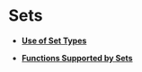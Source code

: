 # Sets<a name="EN-US_TOPIC_0000001412146453"></a>

-   **[Use of Set Types](use-of-set-types.md)**  

-   **[Functions Supported by Sets](functions-supported-by-sets.md)**  
